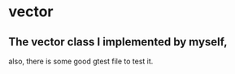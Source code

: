 # vector

## The vector class I implemented by myself, 
also, there is some good gtest file to test it.
